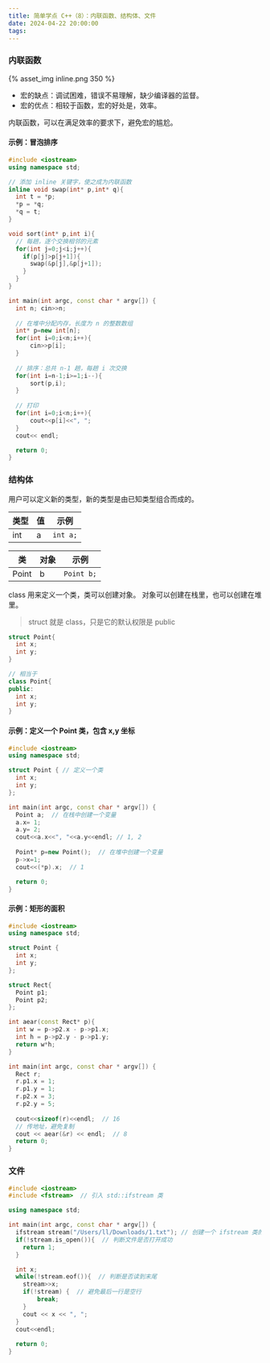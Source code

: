 ```yaml
---
title: 简单学点 C++（8）：内联函数、结构体、文件
date: 2024-04-22 20:00:00
tags:
---
```


### 内联函数

{% asset_img inline.png 350 %}

- 宏的缺点：调试困难，错误不易理解，缺少编译器的监督。
- 宏的优点：相较于函数，宏的好处是，效率。

内联函数，可以在满足效率的要求下，避免宏的尴尬。

#### 示例：冒泡排序

```cpp
#include <iostream>
using namespace std;

// 添加 inline 关键字，使之成为内联函数
inline void swap(int* p,int* q){
  int t = *p;
  *p = *q;
  *q = t;
}

void sort(int* p,int i){
  // 每趟，逐个交换相邻的元素
  for(int j=0;j<i;j++){
    if(p[j]>p[j+1]){
      swap(&p[j],&p[j+1]);
    }
  }
}

int main(int argc, const char * argv[]) {
  int n; cin>>n;
  
  // 在堆中分配内存，长度为 n 的整数数组
  int* p=new int[n];
  for(int i=0;i<n;i++){
      cin>>p[i];
  }
  
  // 排序：总共 n-1 趟，每趟 i 次交换
  for(int i=n-1;i>=1;i--){
      sort(p,i);
  }
  
  // 打印
  for(int i=0;i<n;i++){
      cout<<p[i]<<", ";
  }
  cout<< endl;

  return 0;
}
```

### 结构体

用户可以定义新的类型，新的类型是由已知类型组合而成的。

| 类型 | 值 | 示例 |
| --- | --- | --- |
| int | a | `int a;` |

| 类 | 对象 | 示例 |
| --- | --- | --- |
| Point | b | `Point b;` |

class 用来定义一个类，类可以创建对象。
对象可以创建在栈里，也可以创建在堆里。

> struct 就是 class，只是它的默认权限是 public

```cpp
struct Point{
  int x;
  int y;
}

// 相当于
class Point{
public:
  int x;
  int y;
}
```

#### 示例：定义一个 Point 类，包含 x,y 坐标

```cpp
#include <iostream>
using namespace std;

struct Point { // 定义一个类
  int x;
  int y;
};

int main(int argc, const char * argv[]) {
  Point a;  // 在栈中创建一个变量
  a.x= 1;
  a.y= 2;
  cout<<a.x<<", "<<a.y<<endl; // 1, 2
  
  Point* p=new Point();  // 在堆中创建一个变量
  p->x=1;
  cout<<(*p).x;  // 1

  return 0;
}
```

#### 示例：矩形的面积

```cpp
#include <iostream>
using namespace std;

struct Point {
  int x;
  int y;
};

struct Rect{
  Point p1;
  Point p2;
};

int aear(const Rect* p){
  int w = p->p2.x - p->p1.x;
  int h = p->p2.y - p->p1.y;
  return w*h;
}

int main(int argc, const char * argv[]) {
  Rect r;
  r.p1.x = 1;
  r.p1.y = 1;
  r.p2.x = 3;
  r.p2.y = 5;
  
  cout<<sizeof(r)<<endl;  // 16
  // 传地址，避免复制
  cout << aear(&r) << endl;  // 8
  return 0;
}
```

### 文件

```cpp
#include <iostream>
#include <fstream>  // 引入 std::ifstream 类

using namespace std;

int main(int argc, const char * argv[]) {
  ifstream stream("/Users/ll/Downloads/1.txt"); // 创建一个 ifstream 类的对象 stream
  if(!stream.is_open()){  // 判断文件是否打开成功
    return 1;
  }

  int x;
  while(!stream.eof()){  // 判断是否读到末尾
    stream>>x;
    if(!stream) {  // 避免最后一行是空行
        break;
    }
    cout << x << ", ";
  }
  cout<<endl;
  
  return 0;
}
```